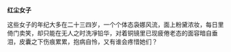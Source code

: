 **红尘女子**

这些女子的年纪大多在二十三四岁，一个个体态袅娜风流，面上粉黛浓妆，每日里倚门卖笑，却只能在无人之时洗凈铅华，对着铜镜里已现疲倦老态的面容暗自垂泪，皮囊之下伤痕累累，抱病自怜，又有谁会疼惜她们？